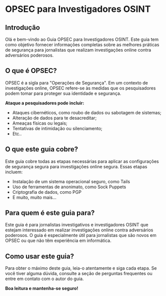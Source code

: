 # OPSEC para Investigadores OSINT

## Introdução

Olá e bem-vindo ao Guia OPSEC para Investigadores OSINT. Este guia tem como objetivo fornecer informações completas sobre as melhores práticas de segurança para jornalistas que realizam investigações online contra adversários poderosos.

## O que é OPSEC?

OPSEC é a sigla para "Operações de Segurança". Em um contexto de investigações online, OPSEC refere-se às medidas que os pesquisadores podem tomar para proteger sua identidade e segurança.

**Ataque a pesquisadores pode incluir:**

* Ataques cibernéticos, como roubo de dados ou sabotagem de sistemas;
* Alteração de dados para te desacreditar;
* Ameaças físicas ou legais;
* Tentativas de intimidação ou silenciamento;
* Etc..

## O que este guia cobre?

Este guia cobre todas as etapas necessárias para aplicar as configurações de segurança segura para investigações online segura. Essas etapas incluem:

* Instalação de um sistema operacional seguro, como Tails
* Uso de ferramentas de anonimato, como Sock Puppets
* Criptografia de dados, como PGP
* E muito, muito mais...

## Para quem é este guia para?

Este guia é para jornalistas investigativos e investigadores OSINT que estejam interessado em realizar investigações online contra adversários poderosos. O guia é especialmente útil para jornalistas que são novos em OPSEC ou que não têm experiência em informática.

## Como usar este guia?

Para obter o máximo deste guia, leia-o atentamente e siga cada etapa. Se você tiver alguma dúvida, consulte a seção de perguntas frequentes ou entre em contato com o autor do guia.

**Boa leitura e mantenha-se seguro!**

